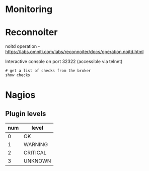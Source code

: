 # Monitoring

# Reconnoiter

noitd operation - <https://labs.omniti.com/labs/reconnoiter/docs/operation.noitd.html>

Interactive console on port 32322 (accessible via telnet)

```
# get a list of checks from the broker
show checks
```
# Nagios

## Plugin levels

num | level
--- | ---
0   | OK
1   | WARNING
2   | CRITICAL
3   | UNKNOWN


